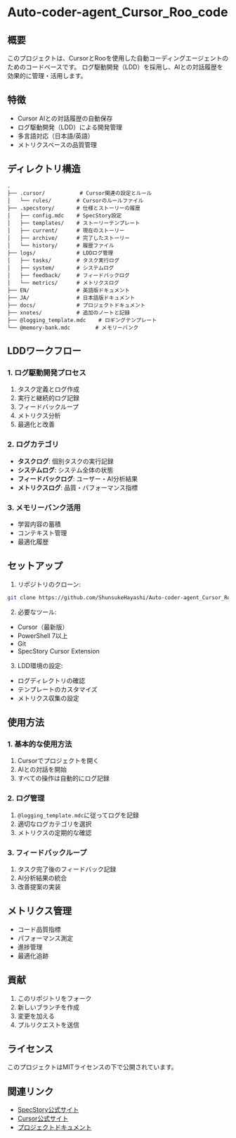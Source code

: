 # Auto-coder-agent_Cursor_Roo_code

## 概要
このプロジェクトは、CursorとRooを使用した自動コーディングエージェントのためのコードベースです。
ログ駆動開発（LDD）を採用し、AIとの対話履歴を効果的に管理・活用します。

## 特徴
- Cursor AIとの対話履歴の自動保存
- ログ駆動開発（LDD）による開発管理
- 多言語対応（日本語/英語）
- メトリクスベースの品質管理

## ディレクトリ構造
```
.
├── .cursor/           # Cursor関連の設定とルール
│   └── rules/        # Cursorのルールファイル
├── .specstory/       # 仕様とストーリーの履歴
│   ├── config.mdc    # SpecStory設定
│   ├── templates/    # ストーリーテンプレート
│   ├── current/      # 現在のストーリー
│   ├── archive/      # 完了したストーリー
│   └── history/      # 履歴ファイル
├── logs/             # LDDログ管理
│   ├── tasks/        # タスク実行ログ
│   ├── system/       # システムログ
│   ├── feedback/     # フィードバックログ
│   └── metrics/      # メトリクスログ
├── EN/               # 英語版ドキュメント
├── JA/               # 日本語版ドキュメント
├── docs/             # プロジェクトドキュメント
├── xnotes/           # 追加のノートと記録
├── @logging_template.mdc    # ロギングテンプレート
└── @memory-bank.mdc        # メモリーバンク
```

## LDDワークフロー

### 1. ログ駆動開発プロセス
1. タスク定義とログ作成
2. 実行と継続的ログ記録
3. フィードバックループ
4. メトリクス分析
5. 最適化と改善

### 2. ログカテゴリ
- **タスクログ**: 個別タスクの実行記録
- **システムログ**: システム全体の状態
- **フィードバックログ**: ユーザー・AI分析結果
- **メトリクスログ**: 品質・パフォーマンス指標

### 3. メモリーバンク活用
- 学習内容の蓄積
- コンテキスト管理
- 最適化履歴

## セットアップ
1. リポジトリのクローン:
```bash
git clone https://github.com/ShunsukeHayashi/Auto-coder-agent_Cursor_Roo_code.git
```

2. 必要なツール:
- Cursor（最新版）
- PowerShell 7以上
- Git
- SpecStory Cursor Extension

3. LDD環境の設定:
- ログディレクトリの確認
- テンプレートのカスタマイズ
- メトリクス収集の設定

## 使用方法

### 1. 基本的な使用方法
1. Cursorでプロジェクトを開く
2. AIとの対話を開始
3. すべての操作は自動的にログ記録

### 2. ログ管理
1. `@logging_template.mdc`に従ってログを記録
2. 適切なログカテゴリを選択
3. メトリクスの定期的な確認

### 3. フィードバックループ
1. タスク完了後のフィードバック記録
2. AI分析結果の統合
3. 改善提案の実装

## メトリクス管理
- コード品質指標
- パフォーマンス測定
- 進捗管理
- 最適化追跡

## 貢献
1. このリポジトリをフォーク
2. 新しいブランチを作成
3. 変更を加える
4. プルリクエストを送信

## ライセンス
このプロジェクトはMITライセンスの下で公開されています。

## 関連リンク
- [SpecStory公式サイト](https://specstory.com/)
- [Cursor公式サイト](https://cursor.sh/)
- [プロジェクトドキュメント](./docs/)
